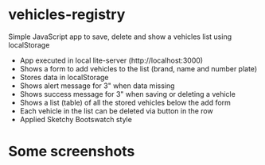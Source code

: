 # vehicles-registry
Simple JavaScript app to save, delete and show a vehicles list using localStorage

- App executed in local lite-server (http://localhost:3000)
- Shows a form to add vehicles to the list (brand, name and number plate)
- Stores data in localStorage
- Shows alert message for 3" when data missing
- Shows success message for 3" when saving or deleting a vehicle
- Shows a list (table) of all the stored vehicles below the add form
- Each vehicle in the list can be deleted via button in the row
- Applied Sketchy Bootswatch style

# Some screenshots

